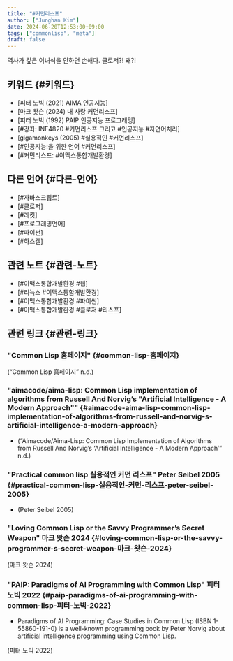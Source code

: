 ```yaml
---
title: "#커먼리스프"
author: ["Junghan Kim"]
date: 2024-06-20T12:53:00+09:00
tags: ["commonlisp", "meta"]
draft: false
---
```


역사가 깊은 이녀석을 안하면 손해다. 클로저?! 왜?!


## 키워드 {#키워드}

-   [피터 노빅 (2021) AIMA 인공지능]
-   [마크 왓슨 (2024) 내 사랑 커먼리스프]
-   [피터 노빅 (1992) PAIP 인공지능 프로그래밍]
-   [#강좌: INF4820 #커먼리스프 그리고 #인공지능 #자연어처리]
-   [gigamonkeys (2005) #실용적인 #커먼리스프]
-   [#인공지능:을 위한 언어 #커먼리스프]
-   [#커먼리스프: #이맥스통합개발환경]


## 다른 언어 {#다른-언어}

-   [#자바스크립트]
-   [#클로저]
-   [#래킷]
-   [#프로그래밍언어]
-   [#파이썬]
-   [#하스켈]


## 관련 노트 {#관련-노트}

-   [#이맥스통합개발환경 #웹]
-   [#리눅스 #이맥스통합개발환경]
-   [#이맥스통합개발환경 #파이썬]
-   [#이맥스통합개발환경 #클로저 #리스프]


## 관련 링크 {#관련-링크}


### "Common Lisp 홈페이지" {#common-lisp-홈페이지}

(“Common Lisp 홈페이지” n.d.)


### "aimacode/aima-lisp: Common Lisp implementation of algorithms from Russell And Norvig’s "Artificial Intelligence - A Modern Approach"" {#aimacode-aima-lisp-common-lisp-implementation-of-algorithms-from-russell-and-norvig-s-artificial-intelligence-a-modern-approach}

-   (“Aimacode/Aima-Lisp: Common Lisp Implementation of Algorithms from Russell And Norvig’s ‘Artificial Intelligence - A Modern Approach’” n.d.)


### "Practical common lisp 실용적인 커먼 리스프" Peter Seibel 2005 {#practical-common-lisp-실용적인-커먼-리스프-peter-seibel-2005}

-   (Peter Seibel 2005)


### "Loving Common Lisp or the Savvy Programmer’s Secret Weapon" 마크 왓슨 2024 {#loving-common-lisp-or-the-savvy-programmer-s-secret-weapon-마크-왓슨-2024}

(마크 왓슨 2024)


### "PAIP: Paradigms of AI Programming with Common Lisp" 피터 노빅 2022 {#paip-paradigms-of-ai-programming-with-common-lisp-피터-노빅-2022}

-   Paradigms of AI Programming: Case Studies in Common Lisp (ISBN 1-55860-191-0) is a well-known programming book by Peter Norvig about artificial intelligence programming using Common Lisp.

(피터 노빅 2022)
